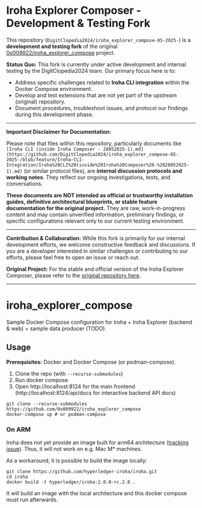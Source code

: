 # Iroha Explorer Composer - Development & Testing Fork

This repository (`DigitClopedia2024/iroha_explorer_compose-05-2025-`) is a **development and testing fork** of the original [0x009922/iroha_explorer_compose](https://github.com/0x009922/iroha_explorer_compose) project.

**Status Quo:**
This fork is currently under active development and internal testing by the DigitClopedia2024 team. Our primary focus here is to:
* Address specific challenges related to **Iroha CLI integration** within the Docker Compose environment.
* Develop and test extensions that are not yet part of the upstream (original) repository.
* Document procedures, troubleshoot issues, and protocol our findings during this development phase.

---

**Important Disclaimer for Documentation:**

Please note that files within this repository, particularly documents like `[Iroha CLI (inside Iroha Composer - 28052025-1).md] (https://github.com/DigitClopedia2024/iroha_explorer_compose-05-2025-/blob/feature/Iroha-CLI-Integration/Iroha%20CLI%20(inside%20Iroha%20Composer%20-%2028052025-1).md)` (or similar protocol files), are **internal discussion protocols and working notes**. They reflect our ongoing investigations, tests, and conversations.

**These documents are NOT intended as official or trustworthy installation guides, definitive architectural blueprints, or stable feature documentation for the original project.** They are raw, work-in-progress content and may contain unverified information, preliminary findings, or specific configurations relevant only to our current testing environment.

---

**Contribution & Collaboration:**
While this fork is primarily for our internal development efforts, we welcome constructive feedback and discussions. If you are a developer interested in similar challenges or contributing to our efforts, please feel free to open an issue or reach out.

**Original Project:**
For the stable and official version of the Iroha Explorer Composer, please refer to the [original repository here](https://github.com/0x009922/iroha_explorer_compose).

---

# iroha_explorer_compose

Sample Docker Compose configuration for Iroha + Iroha Explorer (backend & web) + sample data producer (TODO).

## Usage

**Prerequisites:** Docker and Docker Compose (or podman-compose).

1. Clone the repo (with `--recurse-submodules`)
2. Run docker compose
3. Open http://localhost:8124 for the main frontend (http://localhost:8124/api/docs for interactive backend API docs)

```shell
git clone --recurse-submodules https://github.com/0x009922/iroha_explorer_compose
docker-compose up # or podman-compose
```

### On ARM

Iroha does not yet provide an image built for arm64 architecture ([tracking issue](https://github.com/hyperledger-iroha/iroha/issues/4687)). Thus, it will not work on e.g. Mac M* machines.

As a workaround, it is possible to build the image locally:

```shell
git clone https://github.com/hyperledger-iroha/iroha.git
cd iroha
docker build -t hyperledger/iroha:2.0.0-rc.2.0 .
```

It will build an image with the local architecture and this docker compose must run afterwards.
